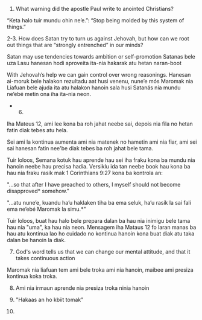 1. What warning did the apostle Paul write to anointed Christians?

“Keta halo tuir mundu ohin neʼe.”: “Stop being molded by this system of things.”



2-3. How does Satan try to turn us against Jehovah, but how can we root out things that are “strongly entrenched” in our minds?

Satan may use tendencies towards ambition or self-promotion
Satanas bele uza Lasu hanesan hodi aproveita ita-nia hakarak atu hetan naran-boot

With Jehovah’s help we can gain control over wrong reasonings. Hanesan ai-moruk bele halakon rezultadu aat husi venenu, nuneʼe mós Maromak nia Liafuan bele ajuda ita atu halakon hanoin sala husi Satanás nia mundu neʼebé metin ona iha ita-nia neon.



* 6.
Iha Mateus 12, ami lee kona ba roh jahat neebe sai, depois nia fila no hetan fatin diak tebes atu hela.

Sei ami la kontinua aumenta ami nia matenek no hametin ami nia fiar, ami sei sai hanesan fatin nee'be diak tebes ba roh jahat bele tama.

Tuir loloos, Semana kotuk hau aprende hau sei iha fraku kona ba mundu nia hanoin neebe hau precisa hadia. Versiklu ida tan neebe book hau kona ba hau nia fraku rasik mak 1 Corinthians 9:27 kona ba kontrola an:

"...so that after I have preached to others, I myself should not become disapproved* somehow."

"...atu nuneʼe, kuandu haʼu haklaken tiha ba ema seluk, haʼu rasik la sai fali ema neʼebé Maromak la simu.*"

Tuir loloos, buat hau halo bele prepara dalan ba hau nia inimigu bele tama hau nia "uma", ka hau nia neon. Mensagem iha Mataus 12 fo laran manas ba hau atu kontinua lao ho cuidado no kontinua hanoin kona buat diak atu taka dalan be hanoin la diak.

7) God's word tells us that we can change our mental attitude, and that it takes continuous action

Maromak nia liafuan tem ami bele troka ami nia hanoin, maibee ami presiza kontinua koka troka.

8) Ami nia irmaun aprende nia presiza troka ninia hanoin

9) "Hakaas an ho kbiit tomak"

10) 